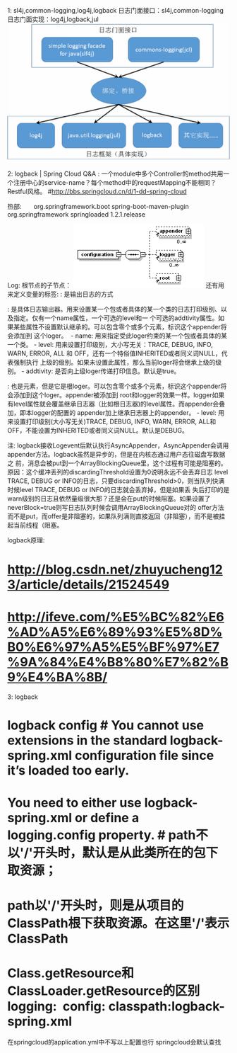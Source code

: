 1: sl4j,common-logging,log4j,logback
  日志门面接口：sl4j,common-logging
  日志门面实现：log4j,logback,jul
  ![image](img/Log-commonlog-slf4j.png)

2: logback | Spring Cloud Q&A :
  一个module中多个Controller的method共用一个注册中心的service-name？每个method中的requestMapping不能相同？Restful风格。
  #http://bbs.springcloud.cn/d/1-dd-spring-cloud

  热部:
    <build> 
      <plugins> 
        <plugin> 
          <groupId>org.springframework.boot</groupId>
          <artifactId>spring-boot-maven-plugin</artifactId>
          <dependencies> 
            <dependency> 
              <groupId>org.springframework</groupId>
              <artifactId>springloaded</artifactId>
              <version>1.2.1.release</version>
               </dependency>
             </dependencies>
           </plugin>
         </plugins>
     </build>

  Log:
    根节点<configuration>的子节点：
    ![image](img/Log-1.jpg)
    还有用来定义变量的<property>标签:
  <appender>: 是输出日志的方式

  <loger>: 是具体日志输出器。用来设置某一个包或者具体的某一个类的日志打印级别、以及指定<appender>。<loger>仅有一个name属性，一个可选的level和一
           个可选的addtivity属性。如果某些属性不设置默认继承<root>的。<loger>可以包含零个或多个<appender-ref>元素，标识这个appender将会添加到
           这个loger。 
    - name: 用来指定受此loger约束的某一个包或者具体的某一个类。
    - level: 用来设置打印级别，大小写无关：TRACE, DEBUG, INFO, WARN, ERROR, ALL 和 OFF，还有一个特俗值INHERITED或者同义词NULL，代表强制执行
            上级的级别。如果未设置此属性，那么当前loger将会继承上级的级别。
    - addtivity: 是否向上级loger传递打印信息。默认是true。

  <root>: 也是<loger>元素，但是它是根loger。<root>可以包含零个或多个<appender-ref>元素，标识这个appender将会添加到这个loger。appender被添加到
          root和logger的效果一样。logger如果有level属性就会覆盖继承日志器（比如根日志器)的level属性。而appender会叠加，即本logger的配置的
          appender加上继承日志器上的appender。
          - level: 用来设置打印级别(大小写无关)TRACE, DEBUG, INFO, WARN, ERROR, ALL和OFF，不能设置为INHERITED或者同义词NULL。默认是DEBUG。

  注: logback接收Logevent后默认执行AsyncAppender，AsyncAppender会调用appender方法。logback虽然是异步的，但是在内核态通过用户态往磁盘写数据之
      前，消息会被put到一个ArrayBlockingQueue里，这个过程有可能是阻塞的。原因：这个缓冲丢列的discardingThreshold设置为0说明永远不会丢弃日志
      level TRACE, DEBUG or INFO的日志，只要discardingThreshold>0，则当队列快满时候level TRACE, DEBUG or INFO的日志就会丢弃掉，但是如果丢
      失后打印的是warn级别的日志且依然量级很大那？还是会在put的时候阻塞。如果设置了neverBlock=true则写日志队列时候会调用ArrayBlockingQueue对的
      offer方法而不是put，而offer是非阻塞的，如果队列满则直接返回（非阻塞），而不是被挂起当前线程（阻塞。

  logback原理:
  # http://blog.csdn.net/zhuyucheng123/article/details/21524549
  # http://ifeve.com/%E5%BC%82%E6%AD%A5%E6%89%93%E5%8D%B0%E6%97%A5%E5%BF%97%E7%9A%84%E4%B8%80%E7%82%B9%E4%BA%8B/


3: logback
  # logback config # You cannot use extensions in the standard logback-spring.xml configuration file since it’s loaded too early. 
  # You need to either use logback-spring.xml or define a logging.config property. # path不以'/'开头时，默认是从此类所在的包下取资源； 
  # path以'/'开头时，则是从项目的ClassPath根下获取资源。在这里'/'表示ClassPath 
  # Class.getResource和ClassLoader.getResource的区别 logging:     config: classpath:logback-spring.xml

  在springcloud的application.yml中不写以上配置也行
  springcloud会默认查找

